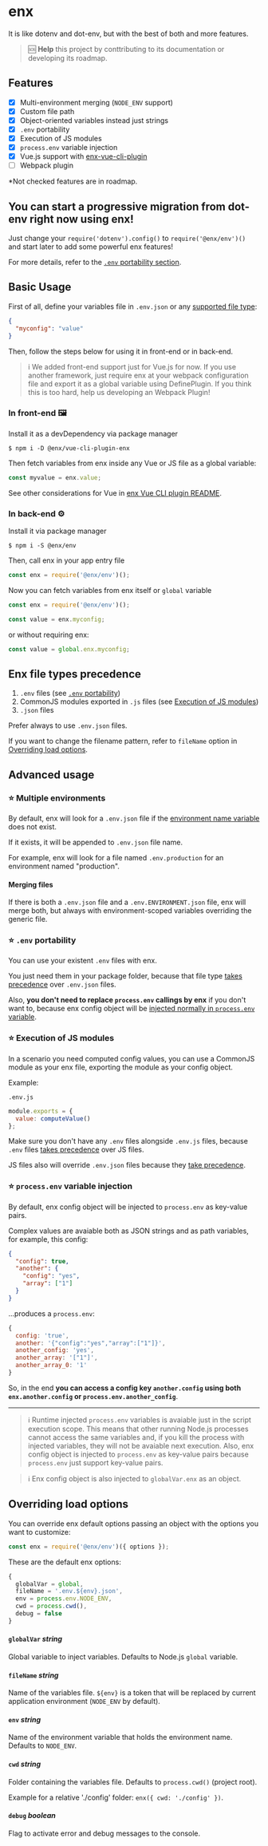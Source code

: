 # enx
It is like dotenv and dot-env, but with the best of both and more features.

> 🆘 **Help** this project by conttributing to its documentation or developing its roadmap.

## Features

- [x] Multi-environment merging (`NODE_ENV` support)
- [x] Custom file path
- [x] Object-oriented variables instead just strings
- [X] `.env` portability
- [X] Execution of JS modules
- [X] `process.env` variable injection
- [X] Vue.js support with [enx-vue-cli-plugin](https://github.com/NOALVO/enx-vue-cli-plugin)
- [ ] Webpack plugin

*Not checked features are in roadmap.

## You can start a progressive migration from dot-env right now using enx!

Just change your `require('dotenv').config()` to `require('@enx/env')()` and start later to add some powerful enx features!

For more details, refer to the [`.env` portability section](#-env-portability).

## Basic Usage

First of all, define your variables file in `.env.json` or any [supported file type](#enx-file-types-precedence):

```json
{
  "myconfig": "value"
}
```

Then, follow the steps below for using it in front-end or in back-end.

> i We added front-end support just for Vue.js for now. If you use another framework, just require enx at your webpack configuration file and export it as a global variable using DefinePlugin. If you think this is too hard, help us developing an Webpack Plugin!

### In front-end 🖼️

Install it as a devDependency via package manager

```
$ npm i -D @enx/vue-cli-plugin-enx
```

Then fetch variables from enx inside any Vue or JS file as a global variable:

```javascript
const myvalue = enx.value;
```

See other considerations for Vue in [enx Vue CLI plugin README](https://github.com/NOALVO/enx-vue-cli-plugin/blob/master/README.md).

### In back-end ⚙

Install it via package manager

```
$ npm i -S @enx/env
```

Then, call enx in your app entry file
```javascript
const enx = require('@enx/env')();
```

Now you can fetch variables from enx itself or `global` variable
```javascript
const enx = require('@enx/env')();

const value = enx.myconfig;
```

or without requiring enx:
```javascript
const value = global.enx.myconfig;
```

## Enx file types precedence

1. `.env` files (see [`.env` portability](#-env-portability))
2. CommonJS modules exported in `.js` files (see [Execution of JS modules](#-execution-of-js-modules))
3. `.json` files

Prefer always to use `.env.json` files.

If you want to change the filename pattern, refer to `fileName` option in [Overriding load options](#Overriding-load-options).

## Advanced usage

### ⭐ Multiple environments

By default, enx will look for a `.env.json` file if the [environment name variable](#env-string) does not exist.

If it exists, it will be appended to `.env.json` file name.

For example, enx will look for a file named `.env.production` for an environment named "production".

#### Merging files

If there is both a `.env.json` file and a `.env.ENVIRONMENT.json` file, enx will merge both, but always with environment-scoped variables overriding the generic file.

### ⭐ `.env` portability

You can use your existent `.env` files with enx.

You just need them in your package folder, because that file type [takes precedence](#Enx-file-types-precedence) over `.env.json` files.

Also, **you don't need to replace `process.env` callings by enx** if you don't want to, because enx config object will be [injected normally in `process.env` variable](#-processenv-variable-injection).

### ⭐ Execution of JS modules

In a scenario you need computed config values, you can use a CommonJS module as your enx file, exporting the module as your config object.

Example:

`.env.js`
```javascript
module.exports = {
  value: computeValue()
};
```

Make sure you don't have any `.env` files alongside `.env.js` files, because `.env` files [takes precedence](#Enx-file-types-precedence) over JS files.

JS files also will override `.env.json` files because they [take precedence](#Enx-file-types-precedence).

### ⭐ `process.env` variable injection

By default, enx config object will be injected to `process.env` as key-value pairs.

Complex values are avaiable both as JSON strings and as path variables, for example, this config:

```json
{
  "config": true,
  "another": {
    "config": "yes",
    "array": ["1"]
  }
}
```

...produces a `process.env`:

```javascript
{
  config: 'true',
  another: '{"config":"yes","array":["1"]}',
  another_config: 'yes',
  another_array: '["1"]',
  another_array_0: '1'
}
```

So, in the end **you can access a config key `another.config` using both `enx.another.config` or `process.env.another_config`**.

---

> ℹ Runtime injected `process.env` variables is avaiable just in the script execution scope. This means that other running Node.js processes cannot access the same variables and, if you kill the process with injected variables, they will not be avaiable next execution. Also, enx config object is injected to `process.env` as key-value pairs because `process.env` just support key-value pairs.

> ℹ Enx config object is also injected to `globalVar.enx` as an object.

## Overriding load options

You can override enx default options passing an object with the options you want to customize:

```javascript
const enx = require('@enx/env')({ options });
```

These are the default enx options:

```javascript
{
  globalVar = global,
  fileName = '.env.${env}.json',
  env = process.env.NODE_ENV,
  cwd = process.cwd(),
  debug = false
}
```

#### `globalVar` _string_
Global variable to inject variables. Defaults to Node.js `global` variable.

#### `fileName` _string_

Name of the variables file. `${env}` is a token that will be replaced by current application environment (`NODE_ENV` by default).

#### `env` _string_

Name of the environment variable that holds the environment name. Defaults to `NODE_ENV`.

#### `cwd` _string_

Folder containing the variables file. Defaults to `process.cwd()` (project root).

Example for a relative './config' folder: `enx({ cwd: './config' })`.

#### `debug` _boolean_

Flag to activate error and debug messages to the console.
